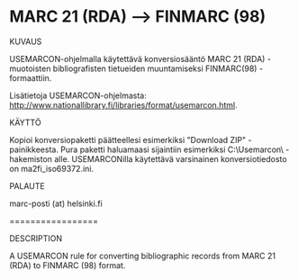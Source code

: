 # MARC 21 (RDA) --> FINMARC (98)

KUVAUS

USEMARCON-ohjelmalla käytettävä konversiosääntö MARC 21 (RDA) -muotoisten bibliografisten tietueiden muuntamiseksi FINMARC(98) -formaattiin. 

Lisätietoja USEMARCON-ohjelmasta: http://www.nationallibrary.fi/libraries/format/usemarcon.html.

KÄYTTÖ

Kopioi konversiopaketti päätteellesi esimerkiksi "Download ZIP" -painikkeesta. Pura paketti haluamaasi sijaintiin esimerkiksi C:\Usemarcon\ -hakemiston alle. USEMARCONilla käytettävä varsinainen konversiotiedosto on ma2fi_iso69372.ini. 

PALAUTE

marc-posti (at) helsinki.fi

=================

DESCRIPTION

A USEMARCON rule for converting bibliographic records from MARC 21 (RDA) to FINMARC (98) format. 
